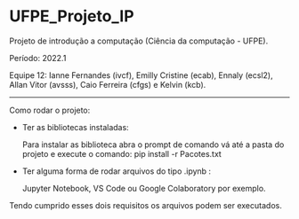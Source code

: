 # UFPE_Projeto_IP
Projeto de introdução a computação (Ciência da computação - UFPE).

Período: 2022.1

Equipe 12: Ianne Fernandes (ivcf), Emilly Cristine (ecab), Ennaly (ecsl2), Allan Vitor (avsss), Caio Ferreira (cfgs) e Kelvin (kcb).

-----------------------------------------------------------------------------------------------------------------------------------------------------------------

Como rodar o projeto:

- Ter as bibliotecas instaladas:
  
  Para instalar as biblioteca abra o prompt de comando vá até a pasta do projeto e execute o comando: pip install -r Pacotes.txt

- Ter alguma forma de rodar arquivos do tipo .ipynb :
  
  Jupyter Notebook, VS Code ou Google Colaboratory por exemplo.

Tendo cumprido esses dois requisitos os arquivos podem ser executados.
